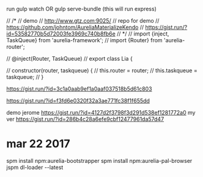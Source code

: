 run
gulp watch
OR
gulp serve-bundle (this will run express)


// /*
// demo
// http://www.gtz.com:9025/
// repo for demo
// https://github.com/johntom/AureliaMaterializeKendo
// https://gist.run/?id=53582770b5d72003fe3969c740b8fb6e
//  */
// import {inject, TaskQueue} from 'aurelia-framework';
// import {Router} from 'aurelia-router';

// @inject(Router, TaskQueue)
// export class Lia {

//   constructor(router, taskqueue) {
//     this.router = router;
//     this.taskqueue = taskqueue;
//   }


https://gist.run/?id=3c1a0aab9ef1a0aaf037518b5d61c803


https://gist.run/?id=f3fd6e0320f32a3ae771fc38f1f655dd

demo jerome
https://gist.run/?id=4127d2f3798f3d291d538ef1281772a0
my ver
https://gist.run/?id=286b4c28a6efe9cbf12477961da57d47

# mar 22 2017
spm install npm:aurelia-bootstrapper
spm install npm:aurelia-pal-browser
jspm dl-loader --latest
